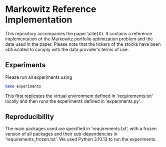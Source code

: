 # Markowitz Reference Implementation

This repository accompanies the paper \cite{X}.
It contains a reference implementation of the Markowitz portfolio optimization
problem and the data used in the paper. Please note that the tickers of the
stocks have been obfuscated to comply with the data provider's terms of use.

## Experiments

Please run all experiments using

```bash
make experiments
```

This first replicates the virtual environment defined in 'requirements.txt'
locally and then runs the experiments defined in 'experiments.py'.

## Reproducibility

The main packages used are specified in 'requirements.txt', with a frozen
version of all packages and their sub-dependencies in 'requirements_frozen.txt'.
We used Python 3.10.13 to run the experiments.
